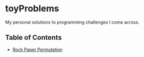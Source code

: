 # toyProblems

My personal solutions to programming challenges I come across.

## Table of Contents
- [Rock Paper Permutation](test.js)
